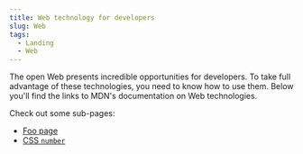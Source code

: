 ```yaml
---
title: Web technology for developers
slug: Web
tags:
  - Landing
  - Web
---
```

The open Web presents incredible opportunities for developers. To take full advantage of these technologies, you need to know how to use them. Below you'll find the links to MDN's documentation on Web technologies.

Check out some sub-pages:

- [Foo page](/en-US/docs/Web/Foo)
- [CSS `number`](/en-US/docs/Web/CSS/number)
